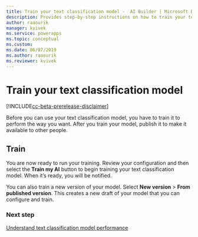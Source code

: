```yaml
---
title: Train your text classification model -  AI Builder | Microsoft Docs
description: Provides step-by-step instructions on how to train your text classification model
author: raaourik 
manager: kvivek
ms.service: powerapps
ms.topic: conceptual
ms.custom: 
ms.date: 06/07/2019
ms.author: raaourik 
ms.reviewer: kvivek
---
```


# Train your text classification model

[!INCLUDE[cc-beta-prerelease-disclaimer](./includes/cc-beta-prerelease-disclaimer.md)]

Before you can use your text classification model, you have to train it to perform the way you want. After you train your model, publish it to make it available to other people.

## Train

You are now ready to run your training. Review your configuration and then select the **Train my AI** button to begin training your text classification model. When it’s ready, you will be notified.

You can also train a new version of your model.  Select **New version** > **From published version**.  This creates a new draft of your model that you can configure and train.

### Next step

[Understand text classification model performance](text-classification-performance.md) 
